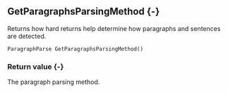## GetParagraphsParsingMethod {-}

Returns how hard returns help determine how paragraphs and sentences are detected.

```{sql}
ParagraphParse GetParagraphsParsingMethod()
```

### Return value {-}

The paragraph parsing method.